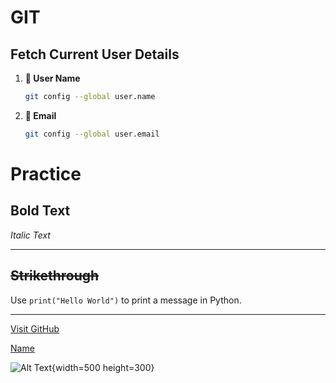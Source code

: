 # GIT
## Fetch Current User Details
1. **📌 User Name**
   ```sh
   git config --global user.name
2. **📌 Email**
   ```sh
   git config --global user.email


# Practice

**Bold Text**
---
*Italic Text*
***
~~Strikethrough~~
---
Use `print("Hello World")` to print a message in Python.
***
[Visit GitHub](https://github.com)

[Name](https:..google.com)

![Alt Text](https://cdn.esawebb.org/archives/images/screen/jupiter-auroras1.jpg){width=500 height=300}
